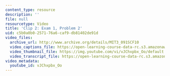 ```yaml
---
content_type: resource
description: ''
file: null
resourcetype: Video
title: 'Clip 2: Exam 1, Problem 2'
uid: c5b0a0b0-2571-76a6-caf9-db81402de91d
video_files:
  archive_url: http://www.archive.org/details/MIT3_091SCF10
  video_captions_file: https://open-learning-course-data-rc.s3.amazonaws.com/3-091sc-introduction-to-solid-state-chemistry-fall-2010/eeb6c300559159c48022c637cc43f309_vJChxpbx_Oo.vtt
  video_thumbnail_file: https://img.youtube.com/vi/vJChxpbx_Oo/default.jpg
  video_transcript_file: https://open-learning-course-data-rc.s3.amazonaws.com/3-091sc-introduction-to-solid-state-chemistry-fall-2010/5c7e179de16b76093d986f62d85df399_vJChxpbx_Oo.pdf
video_metadata:
  youtube_id: vJChxpbx_Oo
---
```

